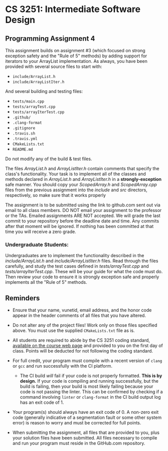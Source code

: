 # CS 3251: Intermediate Software Design

## Programming Assignment 4

This assignment builds on assignment #3 (which focused on strong
exception safety and the "Rule of 5" methods) by adding support for
iterators to your ArrayList implementation.  As always, you have been
provided with several source files to start with:

* `include/ArrayList.h`
* `include/ArrayListIter.h`
 
And several building and testing files:

* `tests/main.cpp`
* `tests/arrayTest.cpp`
* `tests/arrayIterTest.cpp`
* `.github/`
* `.clang-format`
* `.gitignore`
* `.travis.sh`
* `.travis.yml`
* `CMakeLists.txt`
* `README.md`

Do not modify any of the build & test files.

The files _ArrayList.h_ and _ArrayListIter.h_ contain comments that
specify the class's functionality. Your task is to implement all of
the classes and methods declared in _ArrayList.h_ and
_ArrayListIter.h_ in a **strongly-exception** safe manner. You should
copy your _ScopedArray.h_ and _ScopedArray.cpp_ files from the
previous assignment into the _include_ and _src_ directors,
respectively, so make sure that it works properly

The assignment is to be submitted using the link to github.com sent
out via email to all class members. DO NOT email your assignment to
the professor or the TAs. Emailed assignments ARE NOT accepted.  We
will grade the last commit to your repository before the deadline date
and time.  Any commits after that moment will be ignored.  If nothing
has been committed at that time you will receive a zero grade.

### Undergraduate Students: 

Undergraduates are to implement the functionality described in the
_include/ArrayList.h_ and _include/ArrayListIter.h_ files.  Read
through the files carefully, and study the test cases defined in
_tests/arrayTest.cpp_ and _tests/arrayIterTest.cpp_.  These will be
your guide for what the code must do.  Then review your code to ensure
it is strongly exception safe and properly implements all the "Rule of
5" methods.

## Reminders

* Ensure that your name, vunetid, email address, and the honor code appear in the header comments of all files that you have altered.

* Do not alter any of the project files!  Work only on those files specified above.  You must use the supplied `CMakeLists.txt` file as is.

* All students are required to abide by the CS 3251 coding standard, [available on the course web page](https://vuse-cs3251.github.io/style-guidelines/) and provided to you on the first day of class. Points will be deducted for not following the coding standard.

* For full credit, your program must compile with a recent version of `clang` or `gcc` and run successfully with the CI platform.
  * The CI build *will* fail if your code is not properly formatted. **This is by design.** If your code is compiling and running successfully, but the build is failing, then your build is most likely failing because your code is not passing the linter. This can be confirmed by checking if a command involving `linter` or `clang-format` in the CI build output log has an exit code of 1.

* Your program(s) should always have an exit code of 0.  A non-zero exit code (generally indicative of a segmentation fault or some other system error) is reason to worry and must be corrected for full points.
  
* When submitting the assignment, all files that are provided to you, plus your solution files have been submitted. All files necessary to compile and run your program must reside in the GitHub.com repository. 
